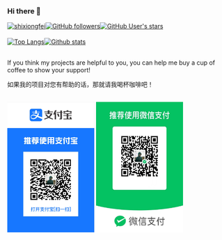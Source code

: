 ### Hi there 👋

<div style="display: flex">
  <a href="https://github.com/shixiongfei">
    <img src="https://komarev.com/ghpvc/?username=shixiongfei" alt="shixiongfei" />
  </a>

  <a href="https://github.com/shixiongfei">
    <img src="https://img.shields.io/github/followers/shixiongfei" alt="GitHub followers">
  </a>

  <a href="https://github.com/shixiongfei">
    <img src="https://img.shields.io/github/stars/shixiongfei" alt="GitHub User's stars">
  </a>
</div>

<br />

<div style="display: flex">
  <a href="https://github.com/shixiongfei">
    <img align="center" src="https://github-readme-stats.vercel.app/api/top-langs/?username=shixiongfei&layout=compact&langs_count=8&theme=default" alt="Top Langs" width="335" height="190" />
  </a>

  <a href="https://github.com/shixiongfei">
    <img align="center" src="https://github-readme-stats.vercel.app/api?username=shixiongfei&count_private=true&show_icons=true&theme=default" alt="Github stats" width="460" height="190" />
  </a>
</div>

<br />

<p>If you think my projects are helpful to you, you can help me buy a cup of coffee to show your support!</p>

<p>如果我的项目对您有帮助的话，那就请我喝杯咖啡吧！</p>

<br />

<div style="display: flex">
  <img src="/sponsors/alipay.png" width = "200" height="300" alt="Alipay" />
  &nbsp;
  <img src="/sponsors/weixin.jpeg" width = "200" height="300" alt="WeiXin" />
</div>
